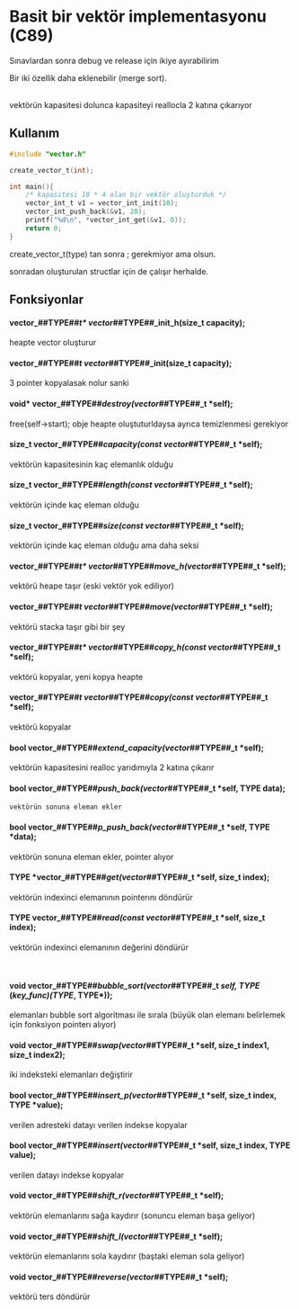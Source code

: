 # Basit bir vektör implementasyonu (C89)
Sınavlardan sonra debug ve release için ikiye ayırabilirim
<br>

Bir iki özellik daha eklenebilir (merge sort).

<br>
vektörün kapasitesi dolunca kapasiteyi reallocla 2 katına çıkarıyor
<br>

## Kullanım
```c
#include "vector.h"

create_vector_t(int);

int main(){
    /* kapasitesi 10 * 4 olan bir vektör oluşturduk */
    vector_int_t v1 = vector_int_init(10);
    vector_int_push_back(&v1, 20);
    printf("%d\n", *vector_int_get(&v1, 0));
    return 0;
}
```
create_vector_t(type) tan sonra ; gerekmiyor ama olsun.

sonradan oluşturulan structlar için de çalışır herhalde.

## Fonksiyonlar

#### vector_##TYPE##_t* vector_##TYPE##_init_h(size_t capacity);
heapte vector oluşturur 

#### vector_##TYPE##_t vector_##TYPE##_init(size_t capacity);
3 pointer kopyalasak nolur sanki
 
#### void* vector_##TYPE##_destroy(vector_##TYPE##_t *self);
free(self->start); obje heapte oluştuturldaysa ayrıca temizlenmesi gerekiyor
 
#### size_t vector_##TYPE##_capacity(const vector_##TYPE##_t *self);
vektörün kapasitesinin kaç elemanlık olduğu
 
#### size_t vector_##TYPE##_length(const vector_##TYPE##_t *self);
vektörün içinde kaç eleman olduğu
 
#### size_t vector_##TYPE##_size(const vector_##TYPE##_t *self);
vektörün içinde kaç eleman olduğu ama daha seksi
 
#### vector_##TYPE##_t* vector_##TYPE##_move_h(vector_##TYPE##_t *self);
vektörü heape taşır (eski vektör yok ediliyor)
 
#### vector_##TYPE##_t vector_##TYPE##_move(vector_##TYPE##_t *self);
vektörü stacka taşır gibi bir şey
 
#### vector_##TYPE##_t* vector_##TYPE##_copy_h(const vector_##TYPE##_t *self);
vektörü kopyalar, yeni kopya heapte
 
#### vector_##TYPE##_t vector_##TYPE##_copy(const vector_##TYPE##_t *self);
vektörü kopyalar
 
#### bool vector_##TYPE##_extend_capacity(vector_##TYPE##_t *self);
vektörün kapasitesini realloc yarıdımıyla 2 katına çıkarır
 
#### bool vector_##TYPE##_push_back(vector_##TYPE##_t *self, TYPE data);
 	vektörün sonuna eleman ekler
 
#### bool vector_##TYPE##_p_push_back(vector_##TYPE##_t *self, TYPE *data);
vektörün sonuna eleman ekler, pointer alıyor
 
#### TYPE *vector_##TYPE##_get(vector_##TYPE##_t *self, size_t index);
vektörün indexinci elemanının pointerını döndürür
 
#### TYPE vector_##TYPE##_read(const vector_##TYPE##_t *self, size_t index);
vektörün indexinci elemanının değerini döndürür

<br> 
 
#### void vector_##TYPE##_bubble_sort(vector_##TYPE##_t *self, TYPE* (*key_func)(TYPE*, TYPE*));
elemanları bubble sort algoritması ile sırala (büyük olan elemanı belirlemek için fonksiyon pointerı alıyor)
 
#### void vector_##TYPE##_swap(vector_##TYPE##_t *self, size_t index1, size_t index2);
iki indeksteki elemanları değiştirir
 
#### bool vector_##TYPE##_insert_p(vector_##TYPE##_t *self, size_t index, TYPE *value);
verilen adresteki datayı verilen indekse kopyalar
 
#### bool vector_##TYPE##_insert(vector_##TYPE##_t *self, size_t index, TYPE value);
verilen datayı indekse kopyalar
 
#### void vector_##TYPE##_shift_r(vector_##TYPE##_t *self);
vektörün elemanlarını sağa kaydırır (sonuncu eleman başa geliyor)
 
#### void vector_##TYPE##_shift_l(vector_##TYPE##_t *self);
vektörün elemanlarını sola kaydırır (baştaki eleman sola geliyor)
 
#### void vector_##TYPE##_reverse(vector_##TYPE##_t *self);
vektörü ters döndürür
 


